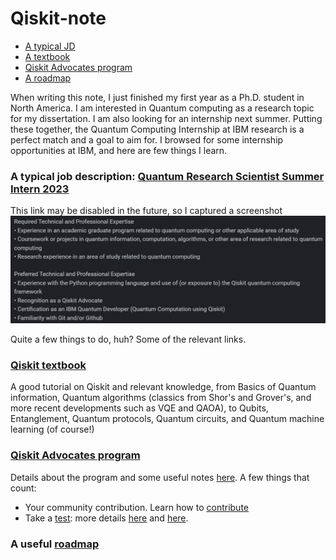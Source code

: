 # Qiskit-note
- [A typical JD](https://github.com/lmhoang45/Qiskit-note/tree/main#a-typical-job-description-quantum-research-scientist-summer-intern-2023)
- [A textbook](https://github.com/lmhoang45/Qiskit-note/tree/main#qiskit-textbook-a-good-tutorial-on-qiskit-and-relevant-knowledge-from-basics-of-quantum-information-quantum-algorithms-classics-from-shors-and-grovers-and-more-recent-developments-such-as-vqe-and-qaoa-to-qubits-entanglement-quantum-protocols-quantum-circuits-and-quantum-machine-learning-of-course)
- [Qiskit Advocates program](https://github.com/lmhoang45/Qiskit-note/tree/main#qiskit-advocates-program-details-are-useful-notes-here-a-few-things-that-count)
- [A roadmap](https://github.com/lmhoang45/Qiskit-note/tree/main#last-but-not-least-here-is-a-useful-roadmap)

When writing this note, I just finished my first year as a Ph.D. student in North America. I am interested in Quantum computing as a research topic for my dissertation. I am also looking for an internship next summer. Putting these together, the Quantum Computing Internship at IBM research is a perfect match and a goal to aim for.
I browsed for some internship opportunities at IBM, and here are few things I learn.

### A typical job description: [Quantum Research Scientist Summer Intern 2023](https://www.google.com/search?q=Quantum+Research+Scientist+Summer+Intern&oq=Quantum+Research+Scientist+Summer+Intern&aqs=chrome..69i57j0i390i650l4.143j0j7&sourceid=chrome&ie=UTF-8&ibp=htl;jobs&sa=X&ved=2ahUKEwiw_Yfn8NCAAxUtrYkEHVs4AZYQkd0GegQICRAB#fpstate=tldetail&htivrt=jobs&htiq=Quantum+Research+Scientist+Summer+Intern&htidocid=OUgYoDE3XEwAAAAAAAAAAA%3D%3D&sxsrf=AB5stBjnaC3bK1twxh3HPa8Sb0OORdZ-UA:1691628920249)

This link may be disabled in the future, so I captured a screenshot ![](/JD.JPG)

Quite a few things to do, huh? Some of the relevant links.

### [Qiskit textbook](https://qiskit.org/learn)
A good tutorial on Qiskit and relevant knowledge, from Basics of Quantum information, Quantum algorithms (classics from Shor's and Grover's, and more recent developments such as VQE and QAOA), to Qubits, Entanglement, Quantum protocols, Quantum circuits, and Quantum machine learning (of course!)

### [Qiskit Advocates program](https://qiskit.org/advocates)
Details about the program and some useful notes [here](https://github.com/qiskit-advocate/application-guide). A few things that count:
   - Your community contribution. Learn how to [contribute](https://github.com/qiskit-advocate/application-guide#contributions)
   - Take a [test](https://github.com/qiskit-advocate/application-guide#test): more details [here](https://www.ibm.com/training/certification/C0010300) and [here](https://slides.com/javafxpert/prep-qiskit-dev-cert-exam#/22/0/4).

### A useful [roadmap](https://research.ibm.com/blog/2023-quantum-internships?_gl=1*17ynky9*_ga*MjA4Njc1MzI5Mi4xNjkxNjI4NDU4*_ga_FYECCCS21D*MTY5MTYyODQ1Ny4xLjEuMTY5MTYyODYxOS4wLjAuMA..)
